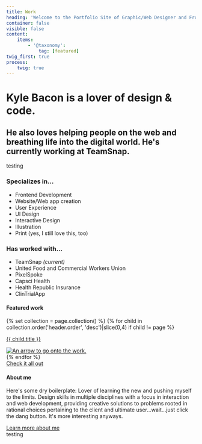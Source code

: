 ```yaml
---
title: Work
heading: 'Welcome to the Portfolio Site of Graphic/Web Designer and Front end Developer Kyle Bacon'
container: false
visible: false
content:
    items:
        - '@taxonomy':
            tag: [featured]
twig_first: true
process:
    twig: true
---
```

<div class="home">
    <div class="page-hero">
        <div class="container">
            <div class="grid flex-grid--gutters">
                <div class="col col--width__seven">
                    <h1><span>Kyle Bacon</span> is a lover of design & code.</h1>
                    <h2 class="h4">He also loves helping people on the web and breathing life into the digital world. He's currently working at TeamSnap.</h2>
                </div>
                <div class="col col--width__five">
                    testing
                </div>
            </div>
        </div>
    </div>
    <div class="page-list">
        <div class="container">
            <div class="grid flex-grid--gutters">
                <div class="col col--width__six">
                    <h3>Specializes in&hellip;</h3>
                    <ul class="home--list">
                        <li>Frontend Development</li>
                        <li>Website/Web app creation</li>
                        <li>User Experience</li>
                        <li>UI Design</li>
                        <li>Interactive Design</li>
                        <li>Illustration</li>
                        <li>Print (yes, I still love this, too)</li>
                    </ul>
                </div>
                <div class="col col--width__six">
                    <h3>Has worked with&hellip;</h3>
                    <ul class="home--list">
                        <li>TeamSnap <em>(current)</em></li>
                        <li>United Food and Commercial Workers Union</li>
                        <li>PixelSpoke</li>
                        <li>Capsci Health</li>
                        <li>Health Republic Insurance</li>
                        <li>ClinTrialApp</li>
                    </ul>
                </div>
            </div>
        </div>
    </div>
    <div class="page-work">
        <div class="container">
            <h4 class="h3">Featured work</h4>
            <div class="grid flex-grid--gutters">
                {% set collection = page.collection() %}
                {% for child in collection.order('header.order', 'desc')|slice(0,4) if child != page %}
                    <div class="col col--width__six">
                        <a href="{{ child.url }}">
                            <div class="work-image-box {{ random(['work--orange', 'work--blue__light', 'work--pink', 'work--turq']) }} work-image-box__homepage" style="background-image: url( {{ child.media[child.header.homepagepreview].url }} )">
                                <div class="work-meta">
                                    <div class="work-meta--content">
                                        <p class="work-meta--content-title">{{ child.title }}</p>
                                        <img class="work-meta--content-arrow" src="/user/themes/kylebaconcreative/images/prev-arrow.svg" alt="An arrow to go onto the work." />
                                    </div>
                                </div>
                            </div>
                        </a>
                    </div>
                {% endfor %}
            </div>
            <a class="button" href="/work">Check it all out</a>
        </div>
    </div>
    <div class="page-about">
        <div class="container">
            <div class="grid flex-grid--gutters">
                <div class="col col--width__five">
                    <h4 class="h3">About me</h4>
                    <p>Here's some dry boilerplate: Lover of learning the new and pushing myself to the limits. Design skills in multiple disciplines with a focus in interaction and web development, providing creative solutions to problems rooted in rational choices pertaining to the client and ultimate user&hellip;wait&hellip;just click the dang button. It's more interesting anyways.</p>
                    <a class="button" href="/about">Learn more about me</a>
                </div>
                <div class="col col--width__seven">
                    testing
                </div>
            </div>
        </div>
    </div>
</div>
